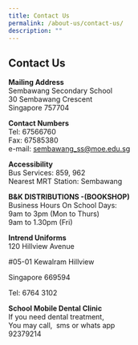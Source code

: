 ```yaml
---
title: Contact Us
permalink: /about-us/contact-us/
description: ""
---
```

## Contact Us

**Mailing Address**  
Sembawang Secondary School  
30 Sembawang Crescent  
Singapore 757704

**Contact Numbers**  
Tel: 67566760  
Fax: 67585380  
e-mail: [sembawang\_ss@moe.edu.sg](mailto:sembawang_ss@moe.edu.sg)

**Accessibility**  
Bus Services: 859, 962  
Nearest MRT Station: Sembawang

**B&K DISTRIBUTIONS -(BOOKSHOP)**  
Business Hours On School Days:  
9am to 3pm (Mon to Thurs)  
9am to 1.30pm (Fri)

**Intrend Uniforms**  
120 Hillview Avenue

#05-01 Kewalram Hillview

Singapore 669594

Tel: 6764 3102

**School Mobile Dental Clinic**  
If you need dental treatment,  
You may call,  sms or whats app  
92379214